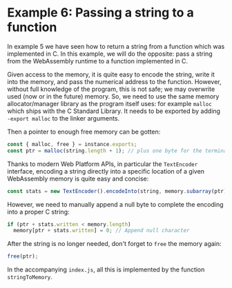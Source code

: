 # Example 6: Passing a string to a function

In example 5 we have seen how to return a string from a function which was implemented in C. In this
example, we will do the opposite: pass a string from the WebAssembly runtime to a function
implemented in C.

Given access to the memory, it is quite easy to encode the string, write it into the memory, and
pass the numerical address to the function. However, without full knowledge of the program, this is
not safe; we may overwrite used (now or in the future) memory. So, we need to use the same memory
allocator/manager library as the program itself uses: for example `malloc` which ships
with the C Standard Library. It needs to be exported by adding `-export malloc` to the linker
arguments.

Then a pointer to enough free memory can be gotten:

```javascript
const { malloc, free } = instance.exports;
const ptr = malloc(string.length + 1); // plus one byte for the terminating null character
```

Thanks to modern Web Platform APIs, in particular the `TextEncoder` interface, encoding a string
directly into a specific location of a given WebAssembly memory is quite easy and concise:

```javascript
const stats = new TextEncoder().encodeInto(string, memory.subarray(ptr));
```

However, we need to manually append a null byte to complete the encoding into a proper C string:

```javascript
if (ptr + stats.written < memory.length)
  memory[ptr + stats.written] = 0; // Append null character
```

After the string is no longer needed, don't forget to `free` the memory again:

```javascript
free(ptr);
```

In the accompanying `index.js`, all this is implemented by the function `stringToMemory`.

